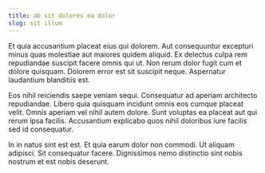 ```yaml
---
title: ab sit dolores ea dolor
slug: sit illum
---
```


Et quia accusantium placeat eius qui dolorem. Aut consequuntur excepturi minus quas molestiae aut maiores quidem aliquid. Ex delectus culpa rem repudiandae suscipit facere omnis qui ut. Non rerum dolor fugit cum et dolore quisquam. Dolorem error est sit suscipit neque. Aspernatur laudantium blanditiis est.

Eos nihil reiciendis saepe veniam sequi. Consequatur ad aperiam architecto repudiandae. Libero quia quisquam incidunt omnis eos cumque placeat velit. Omnis aperiam vel nihil autem dolore. Sunt voluptas ea placeat aut qui rerum ipsa facilis. Accusantium explicabo quos nihil doloribus iure facilis sed id consequatur.

In in natus sint est est. Et quia earum dolor non commodi. Ut aliquam adipisci. Sit consequatur facere. Dignissimos nemo distinctio sint nobis nostrum et est nobis deserunt.
